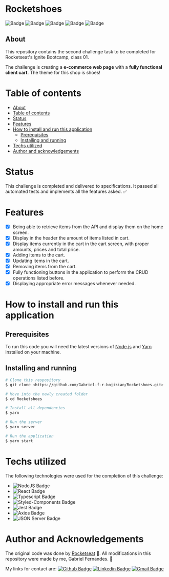 # Rocketshoes

![Badge](https://img.shields.io/badge/license-MIT-informational?style=for-the-bade)
![Badge](https://img.shields.io/badge/Node.JS-v17.0.1-339933?logo=node.js) ![Badge](https://img.shields.io/badge/React-v17.0.1-61dafb?logo=react) ![Badge](https://img.shields.io/badge/TypeScript-v4.1.3-3178c6?logo=typescript) ![Badge](https://img.shields.io/badge/status-completed-green)

## About
This repository contains the second challenge task to be completed for Rocketseat's Ignite Bootcamp, class 01. 

The challenge is creating a __e-commerce web page__ with a __fully functional client cart__. The theme for this shop is shoes!
# Table of contents
* [About](#about)
* [Table of contents](#table-of-contents)
* [Status](#status)
* [Features](#features)
* [How to install and run this application](#how-to-install-and-run-this-application)
	* [Prerequisites](#prerequisites)
	* [Installing and running](#installing-and-running)
* [Techs utilized](#techs-utilized)
* [Author and acknowledgements](#author-and-acknowledgements)
# Status
This challenge is completed and delivered to specifications. It passed all automated tests and implements all the features asked. ✅
# Features
- [x] Being able to retrieve items from the API and display them on the home screen.
- [x] Display in the header the amount of items listed in cart.
- [x] Display items currently in the cart in the cart screen, with proper amounts, prices and total price.
- [x] Adding items to the cart.
- [x] Updating items in the cart.
- [x] Removing items from the cart.
- [x] Fully functioning buttons in the application to perform the CRUD operations listed before.
- [x] Displaying appropriate error messages whenever needed.
# How to install and run this application
## Prerequisites
To run this code you will need the latest versions of [Node.js](https://nodejs.org/en/) and [Yarn](https://yarnpkg.com/) installed on your machine.
## Installing and running
```bash
# Clone this respository
$ git clone <https://github.com/Gabriel-f-r-bojikian/Rocketshoes.git>

# Move into the newly created folder
$ cd Rocketshoes

# Install all dependencies
$ yarn

# Run the server
$ yarn server

# Run the application
$ yarn start
```
# Techs utilized
The following technologies were used for the completion of this challenge:
- ![NodeJS Badge](https://img.shields.io/badge/-NodeJS-339933?style=flat-square&logo=node.js&logoColor=ffffff&link=https://nodejs.org/en/)
- ![React Badge](https://img.shields.io/badge/-React-181717?style=flat-square&logo=react&logoColor=61dafb&link=https://reactjs.org/)
- ![Typescript Badge](https://img.shields.io/badge/-Typescript-3178c6?style=flat-square&logo=typescript&logoColor=ffffff&link=https://www.typescriptlang.org/)
- ![Styled-Components Badge](https://img.shields.io/badge/-Styled_Components-db7093?style=flat-square&logo=styled-components&logoColor=ffffff&link=https://styled-components.com/)
- ![Jest Badge](https://img.shields.io/badge/-Jest-c21325?style=flat-square&logo=jest&logoColor=ffffff&link=https://styled-components.com/)
- ![Axios Badge](https://img.shields.io/badge/-Axios-000?style=flat-square&link=https://github.com/axios/axios)
- ![JSON Server Badge](https://img.shields.io/badge/-JSON_Server-662d91?style=flat-square&link=https://github.com/axios/axios)

# Author and Acknowledgements
The original code was done by [Rocketseat](https://rocketseat.com.br/) 🚀. All modifications in this repository were made by me, Gabriel Fernandes. 💪

My links for contact are:
[![Github Badge](https://img.shields.io/badge/-Gabriel-181717?style=flat-square&logo=github&logoColor=white&link=https://github.com/Gabriel-f-r-bojikian)](https://github.com/Gabriel-f-r-bojikian) [![Linkedin Badge](https://img.shields.io/badge/-Gabriel-blue?style=flat-square&logo=Linkedin&logoColor=white&link=https://www.linkedin.com/in/gabriel-fernandes-rosa-bojikian-688b84164/)](https://www.linkedin.com/in/gabriel-fernandes-rosa-bojikian-688b84164/) [![Gmail Badge](https://img.shields.io/badge/-gabriel.f.r.bojikian@gmail.com-c14438?style=flat-square&logo=Gmail&logoColor=white&link=mailto:gabriel.f.r.bojikian@gmail.com)](mailto:gabriel.f.r.bojikian@gmail.com)